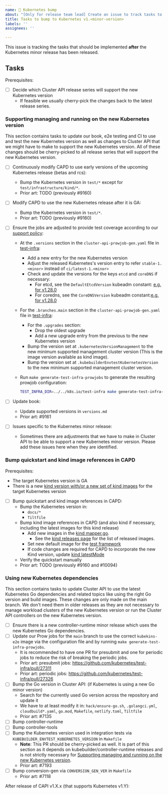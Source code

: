 ```yaml
---
name: 🚀 Kubernetes bump
about: "[Only for release team lead] Create an issue to track tasks to support a new Kubernetes minor release."
title: Tasks to bump to Kubernetes v1.<minor-version>
labels: ''
assignees: ''

---
```


This issue is tracking the tasks that should be implemented **after** the Kubernetes minor release has been released.

## Tasks

Prerequisites:

* [ ] Decide which Cluster API release series will support the new Kubernetes version
  * If feasible we usually cherry-pick the changes back to the latest release series.

### Supporting managing and running on the new Kubernetes version

This section contains tasks to update our book, e2e testing and CI to use and test the new Kubernetes version
as well as changes to Cluster API that we might have to make to support the new Kubernetes version. All of these
changes should be cherry-picked to all release series that will support the new Kubernetes version.

* [ ] Continuously modify CAPD to use early versions of the upcoming Kubernetes release (betas and rcs):
  * Bump the Kubernetes version in `test/*` except for `test/infrastructure/kind/*`.
  * Prior art: TODO (previously #9160)
* [ ] Modify CAPD to use the new Kubernetes release after it is GA:
  * Bump the Kubernetes version in `test/*`.
  * Prior art: TODO (previously #9160)
* [ ] Ensure the jobs are adjusted to provide test coverage according to our [support policy](https://cluster-api.sigs.k8s.io/reference/versions.html#supported-kubernetes-versions):

  * At the `.versions`  section in the `cluster-api-prowjob-gen.yaml` file in [test-infra](https://github.com/kubernetes/test-infra/blob/master/config/jobs/kubernetes-sigs/cluster-api/):
    * Add a new entry for the new Kubernetes version
    * Adjust the released Kubernetes's version entry to refer `stable-1.<minor>` instead of `ci/latest-1.<minor>`
    * Check and update the versions for the keys `etcd` and `coreDNS` if necessary:
      * For etcd, see the `DefaultEtcdVersion` kubeadm constant: [e.g. for v1.28.0](https://github.com/kubernetes/kubernetes/blob/v1.28.0/cmd/kubeadm/app/constants/constants.go#L308)
      * For coredns, see the `CoreDNSVersion` kubeadm constant:[e.g. for v1.28.0](https://github.com/kubernetes/kubernetes/blob/v1.28.0/cmd/kubeadm/app/constants/constants.go#L344)
  * For the `.branches.main` section in the `cluster-api-prowjob-gen.yaml` file in [test-infra](https://github.com/kubernetes/test-infra/blob/master/config/jobs/kubernetes-sigs/cluster-api/):
    * For the `.upgrades` section:
      * Drop the oldest upgrade
      * Add a new upgrade entry from the previous to the new Kubernetes version
    * Bump the version set at `.kubernetesVersionManagement` to the new minimum supported management cluster version (This is the image version available as kind image).
    * Bump the version set at `.kubebuilderEnvtestKubernetesVersion` to the new minimum supported management cluster version.
  * Run `make generate-test-infra-prowjobs` to generate the resulting prowjob configuration:

    ```sh
    TEST_INFRA_DIR=../../k8s.io/test-infra make generate-test-infra-prowjobs
    ```

* [ ] Update book:
  * Update supported versions in `versions.md`
  * Prior art: #9161

* [ ] Issues specific to the Kubernetes minor release:
  * Sometimes there are adjustments that we have to make in Cluster API to be able to support
    a new Kubernetes minor version. Please add these issues here when they are identified.

### Bump quickstart and kind image references in CAPD

Prerequisites:

* The target Kubernetes version is GA
* There is a new [kind version with/or a new set of kind images](https://github.com/kubernetes-sigs/kind/releases) for the target Kubernetes version

* [ ] Bump quickstart and kind image references in CAPD:
  * Bump the Kubernetes version in:
    * `docs/*`
    * `Tiltfile`
  * Bump kind image references in CAPD (and also kind if necessary, including the latest images for this kind release)
    * Add new images in the [kind mapper.go](https://github.com/kubernetes-sigs/cluster-api/blob/0f47a19e038ee6b0d3b1e7675a62cdaf84face8c/test/infrastructure/kind/mapper.go#L79).
      * See the [kind releases page](https://github.com/kubernetes-sigs/kind/releases) for the list of released images.
    * Set new default image for the [test framework](https://github.com/kubernetes-sigs/cluster-api/blob/0f47a19e038ee6b0d3b1e7675a62cdaf84face8c/test/framework/bootstrap/kind_provider.go#L40)
    * If code changes are required for CAPD to incorporate the new Kind version, update [kind latestMode](https://github.com/kubernetes-sigs/cluster-api/blob/0f47a19e038ee6b0d3b1e7675a62cdaf84face8c/test/infrastructure/kind/mapper.go#L66)
  * Verify the quickstart manually
  * Prior art: TODO (previously #9160 and #10094)

### Using new Kubernetes dependencies

This section contains tasks to update Cluster API to use the latest Kubernetes Go dependencies and related topics
like using the right Go version and build images. These changes are only made on the main branch. We don't
need them in older releases as they are not necessary to manage workload clusters of the new Kubernetes version or
run the Cluster API controllers on the new Kubernetes version.

* [ ] Ensure there is a new controller-runtime minor release which uses the new Kubernetes Go dependencies.
* [ ] Update our Prow jobs for the `main` branch to use the correct `kubekins-e2e` image via the configuration file and by running `make generate-test-infra-prowjobs`.
  * It is recommended to have one PR for presubmit and one for periodic jobs to reduce the risk of breaking the periodic jobs.
  * Prior art: presubmit jobs: https://github.com/kubernetes/test-infra/pull/27311
  * Prior art: periodic jobs: https://github.com/kubernetes/test-infra/pull/27326
* [ ] Bump the Go version in Cluster API: (if Kubernetes is using a new Go minor version)
  * Search for the currently used Go version across the repository and update it
  * We have to at least modify it in: `hack/ensure-go.sh`, `.golangci.yml`, `cloudbuild*.yaml`, `go.mod`, `Makefile`, `netlify.toml`, `Tiltfile`
  * Prior art: #7135
* [ ] Bump controller-runtime
* [ ] Bump controller-tools
* [ ] Bump the Kubernetes version used in integration tests via `KUBEBUILDER_ENVTEST_KUBERNETES_VERSION` in `Makefile`
  * **Note**: This PR should be cherry-picked as well. It is part of this section as it depends on kubebuilder/controller-runtime
    releases and is not strictly necessary for [Supporting managing and running on the new Kubernetes version](#supporting-managing-and-running-on-the-new-kubernetes-version).
  * Prior art: #7193
* [ ] Bump conversion-gen via `CONVERSION_GEN_VER` in `Makefile`
  * Prior art: #7118

After release of CAPI v1.X.x (that supports Kubernetes v1.Y):
